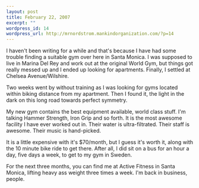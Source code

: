 ```yaml
--- 
layout: post
title: February 22, 2007
excerpt: ""
wordpress_id: 14
wordpress_url: http://mrnordstrom.mankindorganization.com/?p=14
---
```

I haven't been writing for a while and that's because I have had some trouble finding a suitable gym over here in Santa Monica. I was supposed to live in Marina Del Rey and work out at the original World Gym, but things got really messed up and I ended up looking for apartments. Finally, I settled at Chelsea Avenue/Wilshire.

Two weeks went by without training as I was looking for gyms located within biking distance from my apartment. Then I found it, the light in the dark on this long road towards perfect symmetry.

My new gym contains the best equipment available, world class stuff. I'm talking Hammer Strength, Iron Grip and so forth. It is the most awesome facility I have ever worked out in. Their water is ultra-filtrated. Their staff is awesome. Their music is hand-picked.

It is a little expensive with it's $70/month, but I guess it's worth it, along with the 10 minute bike ride to get there. After all, I did sit on a bus for an hour a day, five days a week, to get to my gym in Sweden.

For the next three months, you can find me at Active Fitness in Santa Monica, lifting heavy ass weight three times a week. I'm back in business, people.
